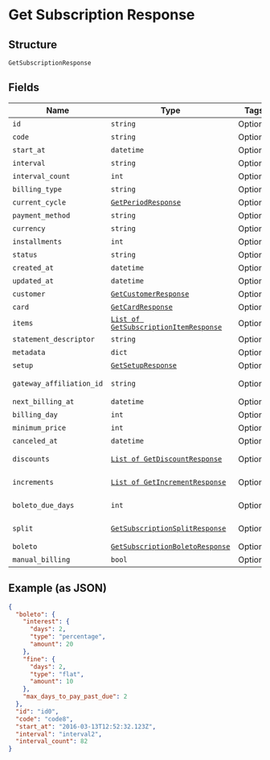 
# Get Subscription Response

## Structure

`GetSubscriptionResponse`

## Fields

| Name | Type | Tags | Description |
|  --- | --- | --- | --- |
| `id` | `string` | Optional | - |
| `code` | `string` | Optional | - |
| `start_at` | `datetime` | Optional | - |
| `interval` | `string` | Optional | - |
| `interval_count` | `int` | Optional | - |
| `billing_type` | `string` | Optional | - |
| `current_cycle` | [`GetPeriodResponse`](../../doc/models/get-period-response.md) | Optional | - |
| `payment_method` | `string` | Optional | - |
| `currency` | `string` | Optional | - |
| `installments` | `int` | Optional | - |
| `status` | `string` | Optional | - |
| `created_at` | `datetime` | Optional | - |
| `updated_at` | `datetime` | Optional | - |
| `customer` | [`GetCustomerResponse`](../../doc/models/get-customer-response.md) | Optional | - |
| `card` | [`GetCardResponse`](../../doc/models/get-card-response.md) | Optional | - |
| `items` | [`List of GetSubscriptionItemResponse`](../../doc/models/get-subscription-item-response.md) | Optional | - |
| `statement_descriptor` | `string` | Optional | - |
| `metadata` | `dict` | Optional | - |
| `setup` | [`GetSetupResponse`](../../doc/models/get-setup-response.md) | Optional | - |
| `gateway_affiliation_id` | `string` | Optional | Affiliation Code |
| `next_billing_at` | `datetime` | Optional | - |
| `billing_day` | `int` | Optional | - |
| `minimum_price` | `int` | Optional | - |
| `canceled_at` | `datetime` | Optional | - |
| `discounts` | [`List of GetDiscountResponse`](../../doc/models/get-discount-response.md) | Optional | Subscription discounts |
| `increments` | [`List of GetIncrementResponse`](../../doc/models/get-increment-response.md) | Optional | Subscription increments |
| `boleto_due_days` | `int` | Optional | Days until boleto expires |
| `split` | [`GetSubscriptionSplitResponse`](../../doc/models/get-subscription-split-response.md) | Optional | Subscription's split response |
| `boleto` | [`GetSubscriptionBoletoResponse`](../../doc/models/get-subscription-boleto-response.md) | Optional | - |
| `manual_billing` | `bool` | Optional | - |

## Example (as JSON)

```json
{
  "boleto": {
    "interest": {
      "days": 2,
      "type": "percentage",
      "amount": 20
    },
    "fine": {
      "days": 2,
      "type": "flat",
      "amount": 10
    },
    "max_days_to_pay_past_due": 2
  },
  "id": "id0",
  "code": "code8",
  "start_at": "2016-03-13T12:52:32.123Z",
  "interval": "interval2",
  "interval_count": 82
}
```

